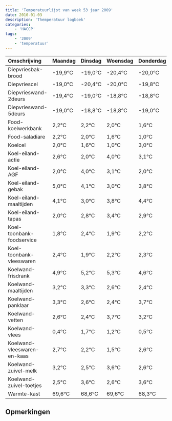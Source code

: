 ```yaml
---
title: 'Temperatuurlijst van week 53 jaar 2009'
date: 2010-01-03
description: 'Themperatuur logboek'
categories:
    - 'HACCP'
tags:
    - '2009'
    - 'temperatuur'
---
```

|Omschrijving|Maandag|Dinsdag|Woensdag|Donderdag|Vrijdag|Zaterdag|Zondag|
|:---|:---|:---|:---|:---|:---|:---|:---|
|Diepvriesbak-brood|-19,9°C|-19,0°C|-20,4°C|-20,0°C|-19,8°C|-19,8°C|-20,0°C|
|Diepvriescel|-19,0°C|-20,4°C|-20,0°C|-19,8°C|-19,8°C|-20,0°C|-20,4°C|
|Diepvrieswand-2deurs|-19,4°C|-19,0°C|-18,8°C|-18,8°C|-19,0°C|-19,4°C|-20,0°C|
|Diepvrieswand-5deurs|-19,0°C|-18,8°C|-18,8°C|-19,0°C|-19,4°C|-20,0°C|-18,0°C|
|Food-koelwerkbank|2,2°C|2,2°C|2,0°C|1,6°C|1,0°C|3,0°C|2,1°C|
|Food-saladiare|2,2°C|2,0°C|1,6°C|1,0°C|3,0°C|2,1°C|1,0°C|
|Koelcel|2,0°C|1,6°C|1,0°C|3,0°C|2,1°C|1,0°C|1,8°C|
|Koel-eiland-actie|2,6°C|2,0°C|4,0°C|3,1°C|2,0°C|2,8°C|3,4°C|
|Koel-eiland-AGF|2,0°C|4,0°C|3,1°C|2,0°C|2,8°C|3,4°C|2,9°C|
|Koel-eiland-gebak|5,0°C|4,1°C|3,0°C|3,8°C|4,4°C|3,9°C|4,2°C|
|Koel-eiland-maaltijden|4,1°C|3,0°C|3,8°C|4,4°C|3,9°C|4,2°C|4,3°C|
|Koel-eiland-tapas|2,0°C|2,8°C|3,4°C|2,9°C|3,2°C|3,3°C|2,6°C|
|Koel-toonbank-foodservice|1,8°C|2,4°C|1,9°C|2,2°C|2,3°C|1,6°C|1,4°C|
|Koel-toonbank-vleeswaren|2,4°C|1,9°C|2,2°C|2,3°C|1,6°C|1,4°C|2,7°C|
|Koelwand-frisdrank|4,9°C|5,2°C|5,3°C|4,6°C|4,4°C|5,7°C|5,2°C|
|Koelwand-maaltijden|3,2°C|3,3°C|2,6°C|2,4°C|3,7°C|3,2°C|2,5°C|
|Koelwand-panklaar|3,3°C|2,6°C|2,4°C|3,7°C|3,2°C|2,5°C|3,6°C|
|Koelwand-vetten|2,6°C|2,4°C|3,7°C|3,2°C|2,5°C|3,6°C|2,6°C|
|Koelwand-vlees|0,4°C|1,7°C|1,2°C|0,5°C|1,6°C|0,6°C|1,6°C|
|Koelwand-vleeswaren-en-kaas|2,7°C|2,2°C|1,5°C|2,6°C|1,6°C|2,6°C|1,3°C|
|Koelwand-zuivel-melk|3,2°C|2,5°C|3,6°C|2,6°C|3,6°C|2,3°C|3,2°C|
|Koelwand-zuivel-toetjes|2,5°C|3,6°C|2,6°C|3,6°C|2,3°C|3,2°C|3,7°C|
|Warmte-kast|69,6°C|68,6°C|69,6°C|68,3°C|69,2°C|69,7°C|68,4°C|

## Opmerkingen


